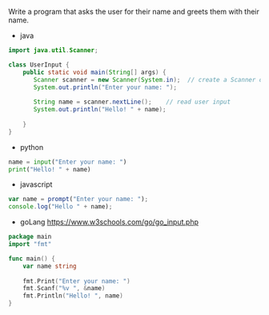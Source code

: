 Write a program that asks the user for their name and greets them with their name.

- java
```java
import java.util.Scanner;

class UserInput {
    public static void main(String[] args) {
       Scanner scanner = new Scanner(System.in);  // create a Scanner object
       System.out.println("Enter your name: ");
       
       String name = scanner.nextLine();	// read user input
       System.out.println("Hello! " + name);
       
    }
}
```

- python
```python
name = input("Enter your name: ")
print("Hello! " + name)
```

- javascript
```javascript
var name = prompt("Enter your name: ");
console.log("Hello " + name);
```

- goLang
https://www.w3schools.com/go/go_input.php
```go
package main
import "fmt"

func main() {
    var name string
    
    fmt.Print("Enter your name: ")
    fmt.Scanf("%v ", &name)
    fmt.Println("Hello! ", name)
}
```
